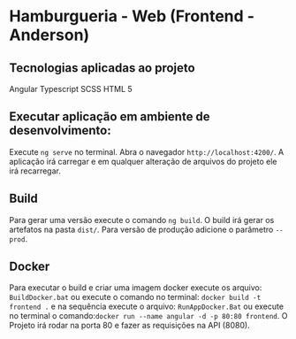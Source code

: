 # Hamburgueria - Web (Frontend - Anderson)

## Tecnologias aplicadas ao projeto

Angular
Typescript
SCSS
HTML 5

## Executar aplicação em ambiente de desenvolvimento:

Execute `ng serve` no terminal. Abra o navegador `http://localhost:4200/`. A aplicação irá carregar e em qualquer alteração de arquivos do projeto ele irá recarregar.

## Build

Para gerar uma versão execute o comando `ng build`. O build irá gerar os artefatos na pasta `dist/`. Para versão de produção adicione o parâmetro `--prod`.

## Docker

Para executar o build e criar uma imagem docker execute os arquivo: `BuildDocker.bat` ou execute o comando no terminal: `docker build -t frontend .` e na sequência execute o arquivo: `RunAppDocker.Bat` ou execute no terminal o comando:`docker run --name angular -d -p 80:80 frontend`. 
O Projeto irá rodar na porta 80 e fazer as requisições na API (8080). 

